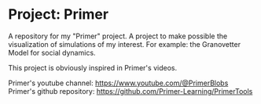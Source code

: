 # Project: Primer
A repository for my "Primer" project. A project to make possible the visualization of simulations of my interest. For example: the Granovetter Model for social dynamics.

This project is obviously inspired in Primer's videos.

Primer's youtube channel: https://www.youtube.com/@PrimerBlobs
Primer's github repository: https://github.com/Primer-Learning/PrimerTools
